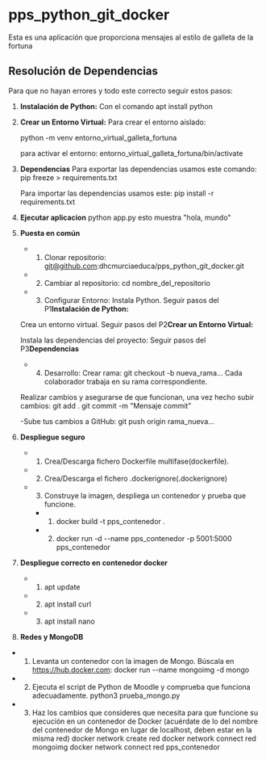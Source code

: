 # pps_python_git_docker

Esta es una aplicación que proporciona mensajes al estilo de galleta de la fortuna

## Resolución de Dependencias

Para que no hayan errores y todo este correcto seguir estos pasos:

1. **Instalación de Python:**
   Con el comando apt install python

2. **Crear un Entorno Virtual:**
   Para crear el entorno aislado:
   
   python -m venv entorno_virtual_galleta_fortuna

   para activar el entorno:
   entorno_virtual_galleta_fortuna/bin/activate

3. **Dependencias**
    Para exportar las dependencias usamos este comando:
    pip freeze > requirements.txt
    
    Para importar las dependencias usamos este:
    pip install -r requirements.txt
4. **Ejecutar aplicacion**
    python app.py esto muestra "hola, mundo"

6. **Puesta en común**
   - 1. Clonar repositorio:
    git@github.com:dhcmurciaeduca/pps_python_git_docker.git

   - 2. Cambiar al repositorio:
    cd nombre_del_repositorio
   
   - 3. Configurar Entorno:
    Instala Python. Seguir pasos del P1**Instalación de Python:**

    Crea un entorno virtual. Seguir pasos del P2**Crear un Entorno Virtual:**
    
    Instala las dependencias del proyecto: Seguir pasos del P3**Dependencias**

   - 4. Desarrollo:
    Crear rama:
    git checkout -b nueva_rama...
    Cada colaborador trabaja en su rama correspondiente.

    Realizar cambios y asegurarse de que funcionan, una vez hecho subir cambios:
    git add .
    git commit -m "Mensaje commit"
    

   -Sube tus cambios a GitHub:
    git push origin rama_nueva...

8. **Despliegue seguro**
   - 1. Crea/Descarga fichero Dockerfile multifase(dockerfile).
   - 2. Crea/Descarga el fichero .dockerignore(.dockerignore)
   - 3. Construye la imagen, despliega un contenedor y prueba que funcione.
      - 1. docker build -t pps_contenedor .
      - 2. docker run -d --name pps_contenedor -p 5001:5000 pps_contenedor
9. **Despliegue correcto en contenedor docker**
   - 1. apt update
   - 2. apt install curl
   - 3. apt install nano

10. **Redes y MongoDB**
   - 1. Levanta un contenedor con la imagen de Mongo. Búscala en https://hub.docker.com:
   docker run --name mongoimg -d mongo

   - 2. Ejecuta el script de Python de Moodle y comprueba que funciona adecuadamente.
   python3 prueba_mongo.py

   - 3. Haz los cambios que consideres que necesita para que funcione su ejecución en un
   contenedor de Docker (acuérdate de lo del nombre del contenedor de Mongo en lugar de
   localhost, deben estar en la misma red)
   docker network create red
   docker network connect red mongoimg
   docker network connect red pps_contenedor
   